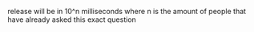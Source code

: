release will be in 10^n milliseconds where n is the amount of people that have already asked this exact question